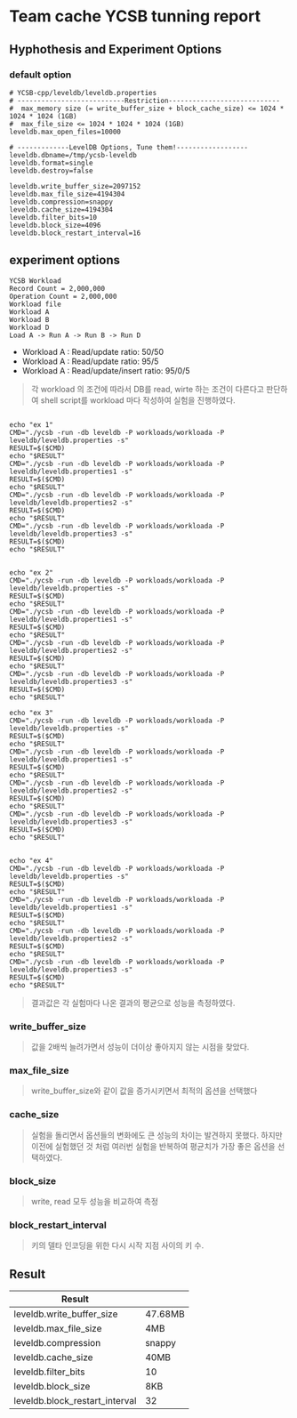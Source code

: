 # Team cache YCSB tunning report

## Hyphothesis and Experiment Options
### default option
<pre><code># YCSB-cpp/leveldb/leveldb.properties
# ---------------------------Restriction----------------------------
#  max_memory size (= write_buffer_size + block_cache_size) <= 1024 * 1024 * 1024 (1GB)
#  max_file_size <= 1024 * 1024 * 1024 (1GB)
leveldb.max_open_files=10000

# -------------LevelDB Options, Tune them!------------------
leveldb.dbname=/tmp/ycsb-leveldb
leveldb.format=single
leveldb.destroy=false

leveldb.write_buffer_size=2097152
leveldb.max_file_size=4194304
leveldb.compression=snappy 
leveldb.cache_size=4194304
leveldb.filter_bits=10
leveldb.block_size=4096
leveldb.block_restart_interval=16</code></pre>


## experiment options
<pre><code>YCSB Workload
Record Count = 2,000,000
Operation Count = 2,000,000
Workload file
Workload A
Workload B
Workload D
Load A -> Run A -> Run B -> Run D
</code></pre>

* Workload A :  Read/update ratio: 50/50
* Workload A :  Read/update ratio: 95/5
* Workload A :  Read/update/insert ratio: 95/0/5

>각 workload 의 조건에 따라서 DB를 read, wirte 하는 조건이 다른다고 판단하여 shell script를 workload 마다 작성하여 실험을 진행하였다.

<pre><code>
echo "ex 1"
CMD="./ycsb -run -db leveldb -P workloads/workloada -P leveldb/leveldb.properties -s"
RESULT=$($CMD)
echo "$RESULT"
CMD="./ycsb -run -db leveldb -P workloads/workloada -P leveldb/leveldb.properties1 -s"
RESULT=$($CMD)
echo "$RESULT"
CMD="./ycsb -run -db leveldb -P workloads/workloada -P leveldb/leveldb.properties2 -s"
RESULT=$($CMD)
echo "$RESULT"
CMD="./ycsb -run -db leveldb -P workloads/workloada -P leveldb/leveldb.properties3 -s"
RESULT=$($CMD)
echo "$RESULT"


echo "ex 2"
CMD="./ycsb -run -db leveldb -P workloads/workloada -P leveldb/leveldb.properties -s"
RESULT=$($CMD)
echo "$RESULT"
CMD="./ycsb -run -db leveldb -P workloads/workloada -P leveldb/leveldb.properties1 -s"
RESULT=$($CMD)
echo "$RESULT"
CMD="./ycsb -run -db leveldb -P workloads/workloada -P leveldb/leveldb.properties2 -s"
RESULT=$($CMD)
echo "$RESULT"
CMD="./ycsb -run -db leveldb -P workloads/workloada -P leveldb/leveldb.properties3 -s"
RESULT=$($CMD)
echo "$RESULT"

echo "ex 3"
CMD="./ycsb -run -db leveldb -P workloads/workloada -P leveldb/leveldb.properties -s"
RESULT=$($CMD)
echo "$RESULT"
CMD="./ycsb -run -db leveldb -P workloads/workloada -P leveldb/leveldb.properties1 -s"
RESULT=$($CMD)
echo "$RESULT"
CMD="./ycsb -run -db leveldb -P workloads/workloada -P leveldb/leveldb.properties2 -s"
RESULT=$($CMD)
echo "$RESULT"
CMD="./ycsb -run -db leveldb -P workloads/workloada -P leveldb/leveldb.properties3 -s"
RESULT=$($CMD)
echo "$RESULT"


echo "ex 4"
CMD="./ycsb -run -db leveldb -P workloads/workloada -P leveldb/leveldb.properties -s"
RESULT=$($CMD)
echo "$RESULT"
CMD="./ycsb -run -db leveldb -P workloads/workloada -P leveldb/leveldb.properties1 -s"
RESULT=$($CMD)
echo "$RESULT"
CMD="./ycsb -run -db leveldb -P workloads/workloada -P leveldb/leveldb.properties2 -s"
RESULT=$($CMD)
echo "$RESULT"
CMD="./ycsb -run -db leveldb -P workloads/workloada -P leveldb/leveldb.properties3 -s"
RESULT=$($CMD)
echo "$RESULT"
</code></pre>

> 결과값은 각 실험마다 나온 결과의 평균으로 성능을 측정하였다.


### write_buffer_size
>값을 2배씩 늘려가면서 성능이 더이상 좋아지지 않는 시점을 찾았다.
### max_file_size
>write_buffer_size와 같이 값을 증가시키면서 최적의 옵션을 선택했다
### cache_size
>실험을 돌리면서 옵션들의 변화에도 큰 성능의 차이는 발견하지 못했다. 하지만 이전에 실험했던 것 처럼 여러번 실험을 반복하여
평균치가 가장 좋은 옵션을 선택하였다. 
### block_size
>write, read 모두 성능을 비교하여 측정
### block_restart_interval
>키의 델타 인코딩을 위한 다시 시작 지점 사이의 키 수.

## Result

|Result||
|---|---|
|leveldb.write_buffer_size|47.68MB|
|leveldb.max_file_size|4MB|
|leveldb.compression|snappy|
|leveldb.cache_size|40MB|
|leveldb.filter_bits|10|
|leveldb.block_size|8KB|
|leveldb.block_restart_interval|32|  













